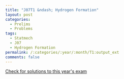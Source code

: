 ```yaml
---
title: "J07T1 &ndash; Hydrogen Formation"
layout: post
categories:
  - Prelims
  - Problems
tags:
  - Statmech
  - J07
  - Hydrogen Formation
permalink: /:categories/:year/:month/T1:output_ext
comments: false
---
```

<object data="2007J1T.pdf" type="application/pdf" width="100%" height="500"></object>
<div class="message"><a href='https://princetonprelim.com/prelim/18/'>Check for solutions to this year's exam</a></div>